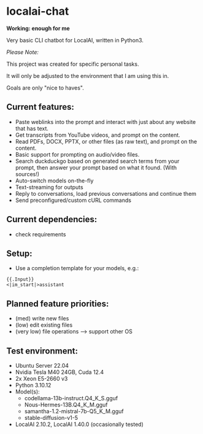 # localai-chat

**Working: enough for me**


Very basic CLI chatbot for LocalAI, written in Python3.


*Please Note:*

This project was created for specific personal tasks.

It will only be adjusted to the environment that I am using this in.

Goals are only "nice to haves".


## Current features:
- Paste weblinks into the prompt and interact with just about any website that has text.
- Get transcripts from YouTube videos, and prompt on the content.
- Read PDFs, DOCX, PPTX, or other files (as raw text), and prompt on the content.
- Basic support for prompting on audio/video files.
- Search duckduckgo based on generated search terms from your prompt, then answer your prompt based on what it found. (With sources!)
- Auto-switch models on-the-fly
- Text-streaming for outputs
- Reply to conversations, load previous conversations and continue them
- Send preconfigured/custom cURL commands


## Current dependencies:
- check requirements


## Setup:
- Use a completion template for your models, e.g.:

```
{{.Input}}
<|im_start|>assistant
```

## Planned feature priorities:
- (med) write new files
- (low) edit existing files
- (very low) file operations --> support other OS


## Test environment:
- Ubuntu Server 22.04
- Nvidia Tesla M40 24GB, Cuda 12.4
- 2x Xeon E5-2660 v3
- Python 3.10.12
- Model(s):
    - codellama-13b-instruct.Q4_K_S.gguf
    - Nous-Hermes-13B.Q4_K_M.gguf
    - samantha-1.2-mistral-7b-Q5_K_M.gguf
    - stable-diffusion-v1-5
- LocalAI 2.10.2, LocalAI 1.40.0 (occasionally tested)

